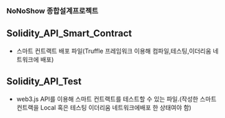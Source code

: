 ### NoNoShow 종합설계프로젝트

## Solidity_API_Smart_Contract 
- 스마트 컨트랙트 배포 파일(Truffle 프레임워크 이용해 컴파일,테스팅,이더리움 네트워크에 배포)

## Solidity_API_Test
- web3.js API를 이용해 스마트 컨트랙트를 테스트할 수 있는 파일.(작성한 스마트 컨트랙을 Local 혹은 테스팅 이더리움 네트워크에배포 한 상태여야 함)
